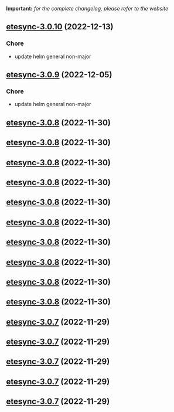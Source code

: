 **Important:**
*for the complete changelog, please refer to the website*




## [etesync-3.0.10](https://github.com/truecharts/charts/compare/etesync-3.0.9...etesync-3.0.10) (2022-12-13)

### Chore

- update helm general non-major
  
  


## [etesync-3.0.9](https://github.com/truecharts/charts/compare/etesync-3.0.8...etesync-3.0.9) (2022-12-05)

### Chore

- update helm general non-major
  
  


## [etesync-3.0.8](https://github.com/truecharts/charts/compare/etesync-3.0.6...etesync-3.0.8) (2022-11-30)




## [etesync-3.0.8](https://github.com/truecharts/charts/compare/etesync-3.0.6...etesync-3.0.8) (2022-11-30)




## [etesync-3.0.8](https://github.com/truecharts/charts/compare/etesync-3.0.6...etesync-3.0.8) (2022-11-30)




## [etesync-3.0.8](https://github.com/truecharts/charts/compare/etesync-3.0.6...etesync-3.0.8) (2022-11-30)




## [etesync-3.0.8](https://github.com/truecharts/charts/compare/etesync-3.0.6...etesync-3.0.8) (2022-11-30)




## [etesync-3.0.8](https://github.com/truecharts/charts/compare/etesync-3.0.6...etesync-3.0.8) (2022-11-30)




## [etesync-3.0.8](https://github.com/truecharts/charts/compare/etesync-3.0.6...etesync-3.0.8) (2022-11-30)




## [etesync-3.0.8](https://github.com/truecharts/charts/compare/etesync-3.0.6...etesync-3.0.8) (2022-11-30)




## [etesync-3.0.8](https://github.com/truecharts/charts/compare/etesync-3.0.6...etesync-3.0.8) (2022-11-30)




## [etesync-3.0.8](https://github.com/truecharts/charts/compare/etesync-3.0.6...etesync-3.0.8) (2022-11-30)




## [etesync-3.0.7](https://github.com/truecharts/charts/compare/etesync-3.0.6...etesync-3.0.7) (2022-11-29)




## [etesync-3.0.7](https://github.com/truecharts/charts/compare/etesync-3.0.6...etesync-3.0.7) (2022-11-29)




## [etesync-3.0.7](https://github.com/truecharts/charts/compare/etesync-3.0.6...etesync-3.0.7) (2022-11-29)




## [etesync-3.0.7](https://github.com/truecharts/charts/compare/etesync-3.0.6...etesync-3.0.7) (2022-11-29)




## [etesync-3.0.7](https://github.com/truecharts/charts/compare/etesync-3.0.6...etesync-3.0.7) (2022-11-29)




